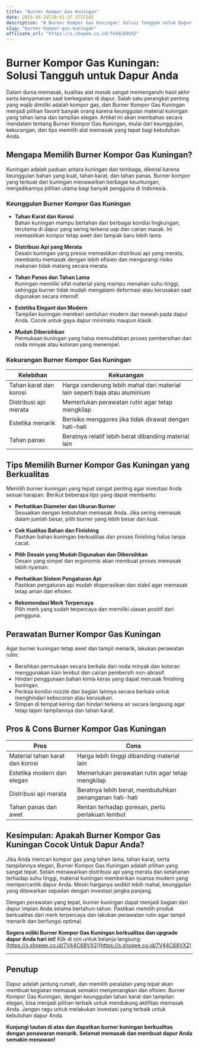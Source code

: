 ```yaml
---
title: "Burner Kompor Gas Kuningan"
date: 2025-05-29T20:51:27.372724Z
description: "# Burner Kompor Gas Kuningan: Solusi Tangguh untuk Dapur Anda..."
slug: "burner-kompor-gas-kuningan"
affiliate_url: "https://s.shopee.co.id/7V44C68VX2"
---
```

# Burner Kompor Gas Kuningan: Solusi Tangguh untuk Dapur Anda

Dalam dunia memasak, kualitas alat masak sangat memengaruhi hasil akhir serta kenyamanan saat berkegiatan di dapur. Salah satu perangkat penting yang wajib dimiliki adalah kompor gas, dan Burner Kompor Gas Kuningan menjadi pilihan favorit banyak orang karena keunggulan material kuningan yang tahan lama dan tampilan elegan. Artikel ini akan membahas secara mendalam tentang Burner Kompor Gas Kuningan, mulai dari keunggulan, kekurangan, dan tips memilih alat memasak yang tepat bagi kebutuhan Anda.

## Mengapa Memilih Burner Kompor Gas Kuningan?

Kuningan adalah paduan antara kuningan dan tembaga, dikenal karena keunggulan bahan yang kuat, tahan karat, dan tahan panas. Burner kompor yang terbuat dari kuningan menawarkan berbagai keuntungan, menjadikannya pilihan utama bagi banyak pengguna di Indonesia.

### Keunggulan Burner Kompor Gas Kuningan

- **Tahan Karat dan Korosi**  
  Bahan kuningan mampu bertahan dari berbagai kondisi lingkungan, terutama di dapur yang sering terkena uap dan cairan masak. Ini memastikan kompor tetap awet dan tampak baru lebih lama.

- **Distribusi Api yang Merata**  
  Desain kuningan yang presisi memastikan distribusi api yang merata, membantu memasak dengan lebih efisien dan mengurangi risiko makanan tidak matang secara merata.

- **Tahan Panas dan Tahan Lama**  
  Kuningan memiliki sifat material yang mampu menahan suhu tinggi, sehingga burner tidak mudah mengalami deformasi atau kerusakan saat digunakan secara intensif.

- **Estetika Elegant dan Modern**  
  Tampilan kuningan memberi sentuhan modern dan mewah pada dapur Anda. Cocok untuk gaya dapur minimalis maupun klasik.

- **Mudah Dibersihkan**  
  Permukaan kuningan yang halus memudahkan proses pembersihan dari noda minyak atau kotoran yang menempel.

### Kekurangan Burner Kompor Gas Kuningan

| Kelebihan | Kekurangan |
|------------|--------------|
| Tahan karat dan korosi | Harga cenderung lebih mahal dari material lain seperti baja atau aluminium |
| Distribusi api merata | Memerlukan perawatan rutin agar tetap mengkilap |
| Estetika menarik | Berisiko menggores jika tidak dirawat dengan hati-hati |
| Tahan panas | Beratnya relatif lebih berat dibanding material lain |

## Tips Memilih Burner Kompor Gas Kuningan yang Berkualitas

Memilih burner kuningan yang tepat sangat penting agar investasi Anda sesuai harapan. Berikut beberapa tips yang dapat membantu:

- **Perhatikan Diameter dan Ukuran Burner**  
  Sesuaikan dengan kebutuhan memasak Anda. Jika sering memasak dalam jumlah besar, pilih burner yang lebih besar dan kuat.

- **Cek Kualitas Bahan dan Finishing**  
  Pastikan bahan kuningan berkualitas dan proses finishing halus tanpa cacat.

- **Pilih Desain yang Mudah Digunakan dan Dibersihkan**  
  Desain yang simpel dan ergonomis akan membuat proses memasak lebih nyaman.

- **Perhatikan Sistem Pengaturan Api**  
  Pastikan pengaturan api mudah dioperasikan dan stabil agar memasak tetap aman dan efisien.

- **Rekomendasi Merk Terpercaya**  
  Pilih merk yang sudah terpercaya dan memiliki ulasan positif dari pengguna.

## Perawatan Burner Kompor Gas Kuningan

Agar burner kuningan tetap awet dan tampil menarik, lakukan perawatan rutin:

- Bersihkan permukaan secara berkala dari noda minyak dan kotoran menggunakan kain lembut dan cairan pembersih non-abrasif.
- Hindari penggunaan bahan kimia keras yang dapat merusak finishing kuningan.
- Periksa kondisi nozzle dan bagian lainnya secara berkala untuk menghindari kebocoran atau kerusakan.
- Simpan di tempat kering dan hindari terkena air secara langsung agar tetap tajam tampilannya dan tahan karat.

## Pros & Cons Burner Kompor Gas Kuningan

| **Pros** | **Cons** |
|------------|--------------|
| Material tahan karat dan korosi | Harga lebih tinggi dibanding material lain |
| Estetika modern dan elegan | Memerlukan perawatan rutin agar tetap mengkilap |
| Distribusi api merata | Beratnya lebih berat, membutuhkan penanganan hati-hati |
| Tahan panas dan awet | Rentan terhadap goresan, perlu perlakuan lembut |

## Kesimpulan: Apakah Burner Kompor Gas Kuningan Cocok Untuk Dapur Anda?

Jika Anda mencari kompor gas yang tahan lama, tahan karat, serta tampilannya elegan, Burner Kompor Gas Kuningan adalah pilihan yang sangat tepat. Selain menawarkan distribusi api yang merata dan ketahanan terhadap suhu tinggi, material kuningan memberikan nuansa modern yang mempercantik dapur Anda. Meski harganya sedikit lebih mahal, keunggulan yang ditawarkan sepadan dengan investasi jangka panjang.

Dengan perawatan yang tepat, burner kuningan dapat menjadi bagian dari dapur impian Anda selama bertahun-tahun. Pastikan memilih produk berkualitas dari merk terpercaya dan lakukan perawatan rutin agar tampil menarik dan berfungsi optimal.

**Segera miliki Burner Kompor Gas Kuningan berkualitas dan upgrade dapur Anda hari ini!** Klik di sini untuk belanja langsung: [https://s.shopee.co.id/7V44C68VX2](https://s.shopee.co.id/7V44C68VX2)

---

## Penutup

Dapur adalah jantung rumah, dan memilih peralatan yang tepat akan membuat kegiatan memasak semakin menyenangkan dan efisien. Burner Kompor Gas Kuningan, dengan keunggulan tahan karat dan tampilan elegan, bisa menjadi pilihan terbaik untuk mendukung aktifitas memasak Anda. Jangan ragu untuk melakukan investasi yang terbaik untuk kebutuhan dapur Anda.

**Kunjungi tautan di atas dan dapatkan burner kuningan berkualitas dengan penawaran menarik. Selamat memasak dan membuat dapur Anda semakin menawan!**